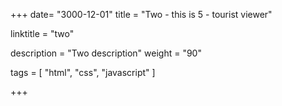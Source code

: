 +++
date= "3000-12-01"
title = "Two - this is 5 - tourist viewer"

linktitle = "two"

description = "Two description"
weight = "90"

tags = [
    "html",
    "css",
    "javascript"
]

+++


